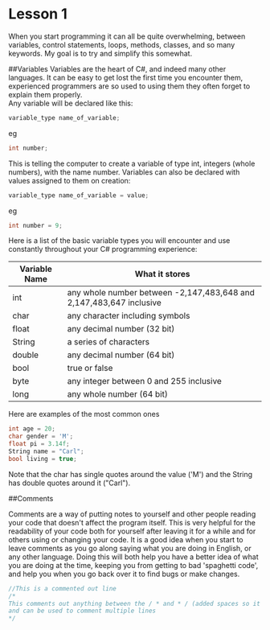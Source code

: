 Lesson 1 
================  
When you start programming it can all be quite overwhelming, between variables, control statements, loops, methods, classes, and so many keywords. My goal is to try and simplify this somewhat.

##Variables
Variables are the heart of C#, and indeed many other languages. It can be easy to get lost the first time you encounter them, experienced programmers are so used to using them they often 
forget to explain them properly. <br>
Any variable will be declared like this:<br>
```C#
variable_type name_of_variable;
```
eg
```C#
int number;
```
This is telling the computer to create a variable of type int, integers (whole numbers), with the name number. Variables can also be declared with values assigned to them on creation:
```C#
variable_type name_of_variable = value;
```
eg
```C#
int number = 9;
```

Here is a list of the basic variable types you will encounter and use constantly throughout your C# programming experience:

Variable Name | What it stores
------------- | ------------- 
int			  | any whole number between -2,147,483,648 and 2,147,483,647 inclusive
char		  | any character including symbols
float		  | any decimal number (32 bit)
String		  | a series of characters
double		  | any decimal number (64 bit)
bool		  | true or false
byte		  | any integer between 0 and 255 inclusive
long		  | any whole number (64 bit)

Here are examples of the most common ones 
```C#
int age = 20;
char gender = 'M';
float pi = 3.14f;
String name = "Carl";
bool living = true;
```
Note that the char has single quotes around the value ('M') and the String has double quotes around it ("Carl").

##Comments

Comments are a way of putting notes to yourself and other people reading your code that doesn't affect the program itself. This is very 
helpful for the readability of your code both for yourself after leaving it for a while and for others using or changing your code. It is a good idea 
when you start to leave comments as you go along saying what you are doing in English, or any other language. Doing this will both help you 
have a better idea of what you are doing at the time, keeping you from getting to bad 'spaghetti code', and help you when you go back over it to find 
bugs or make changes. 
```C#
//This is a commented out line
/* 
This comments out anything between the / * and * / (added spaces so it doesn't affect the code here)
and can be used to comment multiple lines
*/
```
